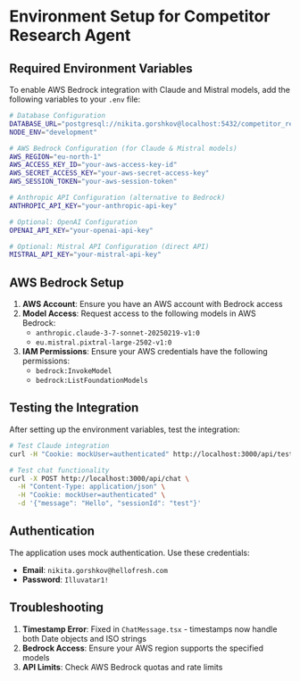 # Environment Setup for Competitor Research Agent

## Required Environment Variables

To enable AWS Bedrock integration with Claude and Mistral models, add the following variables to your `.env` file:

```bash
# Database Configuration
DATABASE_URL="postgresql://nikita.gorshkov@localhost:5432/competitor_research?schema=public"
NODE_ENV="development"

# AWS Bedrock Configuration (for Claude & Mistral models)
AWS_REGION="eu-north-1"
AWS_ACCESS_KEY_ID="your-aws-access-key-id"
AWS_SECRET_ACCESS_KEY="your-aws-secret-access-key"
AWS_SESSION_TOKEN="your-aws-session-token"

# Anthropic API Configuration (alternative to Bedrock)
ANTHROPIC_API_KEY="your-anthropic-api-key"

# Optional: OpenAI Configuration
OPENAI_API_KEY="your-openai-api-key"

# Optional: Mistral API Configuration (direct API)
MISTRAL_API_KEY="your-mistral-api-key"
```

## AWS Bedrock Setup

1. **AWS Account**: Ensure you have an AWS account with Bedrock access
2. **Model Access**: Request access to the following models in AWS Bedrock:
   - `anthropic.claude-3-7-sonnet-20250219-v1:0`
   - `eu.mistral.pixtral-large-2502-v1:0`
3. **IAM Permissions**: Ensure your AWS credentials have the following permissions:
   - `bedrock:InvokeModel`
   - `bedrock:ListFoundationModels`

## Testing the Integration

After setting up the environment variables, test the integration:

```bash
# Test Claude integration
curl -H "Cookie: mockUser=authenticated" http://localhost:3000/api/test-claude

# Test chat functionality
curl -X POST http://localhost:3000/api/chat \
  -H "Content-Type: application/json" \
  -H "Cookie: mockUser=authenticated" \
  -d '{"message": "Hello", "sessionId": "test"}'
```

## Authentication

The application uses mock authentication. Use these credentials:
- **Email**: `nikita.gorshkov@hellofresh.com`
- **Password**: `Illuvatar1!`

## Troubleshooting

1. **Timestamp Error**: Fixed in `ChatMessage.tsx` - timestamps now handle both Date objects and ISO strings
2. **Bedrock Access**: Ensure your AWS region supports the specified models
3. **API Limits**: Check AWS Bedrock quotas and rate limits 